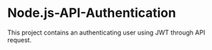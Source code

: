 # Node.js-API-Authentication
This project contains an authenticating user using JWT through API request.
